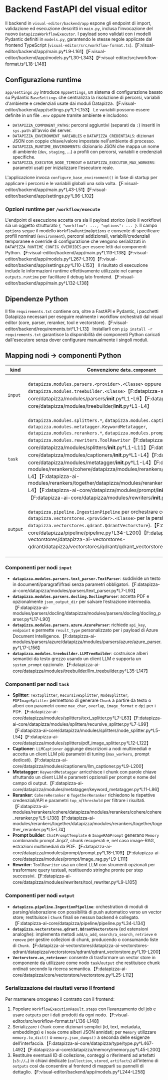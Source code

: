 # Backend FastAPI del visual editor

Il backend in `visual-editor/backend/app` espone gli endpoint di import, validazione ed esecuzione descritti in `main.py`, inclusa l'invocazione del nuovo `DatapizzaWorkflowExecutor`. I payload sono validati con i modelli Pydantic definiti in `models.py`, garantendo le stesse regole applicate dal frontend TypeScript (`visual-editor/src/workflow-format.ts`).【F:visual-editor/backend/app/main.py†L9-L161】【F:visual-editor/backend/app/models.py†L30-L343】【F:visual-editor/src/workflow-format.ts†L18-L148】

## Configurazione runtime

`app/settings.py` introduce `AppSettings`, un sistema di configurazione basato su Pydantic `BaseSettings` che centralizza la risoluzione di percorsi, variabili d'ambiente e credenziali usate dai moduli Datapizza.【F:visual-editor/backend/app/settings.py†L1-L153】 Le variabili possono essere definite in un file `.env` oppure tramite ambiente e includono:

- `DATAPIZZA_COMPONENT_PATHS`: percorsi aggiuntivi (separati da `:`) inseriti in `sys.path` all'avvio del server.
- `DATAPIZZA_ENVIRONMENT_VARIABLES` e `DATAPIZZA_CREDENTIALS`: dizionari JSON con coppie chiave/valore impostate nell'ambiente di processo.
- `DATAPIZZA_RUNTIME_ENVIRONMENTS`: dizionario JSON che mappa un nome di ambiente (`dev`, `staging`, ...) a profili con percorsi, variabili e credenziali specifiche.
- `DATAPIZZA_EXECUTOR_NODE_TIMEOUT` e `DATAPIZZA_EXECUTOR_MAX_WORKERS`: parametri usati per inizializzare l'esecutore reale.

L'applicazione invoca `configure_base_environment()` in fase di startup per applicare i percorsi e le variabili globali una sola volta.【F:visual-editor/backend/app/main.py†L43-L51】【F:visual-editor/backend/app/settings.py†L96-L102】

### Opzioni runtime per `/workflow/execute`

L'endpoint di esecuzione accetta ora sia il payload storico (solo il workflow) sia un oggetto strutturato `{ "workflow": ..., "options": ... }`. Il campo `options` segue il modello `WorkflowRuntimeOptions` e consente di specificare profili nominati (`environment`), percorsi addizionali, variabili/credenziali temporanee e override di configurazione che vengono serializzati in `DATAPIZZA_RUNTIME_CONFIG_OVERRIDES` per essere letti dai componenti Python.【F:visual-editor/backend/app/main.py†L113-L138】【F:visual-editor/backend/app/models.py†L267-L319】【F:visual-editor/backend/app/settings.py†L110-L153】 Il risultato di esecuzione include le informazioni runtime effettivamente utilizzate nel campo `outputs.runtime` per facilitare il debug lato frontend.【F:visual-editor/backend/app/main.py†L132-L138】

## Dipendenze Python

Il file `requirements.txt` contiene ora, oltre a FastAPI e Pydantic, i pacchetti Datapizza necessari per eseguire realmente i workflow orchestrati dal visual editor (core, parser, reranker, tool e vectorstore).【F:visual-editor/backend/requirements.txt†L1-L13】 Installarli con `pip install -r requirements.txt` garantisce la disponibilità dei componenti Python caricati dall'esecutore senza dover configurare manualmente i singoli moduli.

## Mapping nodi → componenti Python

| kind | Convenzione `data.component` | Tipo di risultato previsto | Serializzazione consigliata |
| --- | --- | --- | --- |
| `input` | `datapizza.modules.parsers.<provider>.<Classe>` oppure `datapizza.modules.treebuilder.<Classe>`【F:datapizza-ai-core/datapizza/modules/parsers/__init__.py†L1-L6】【F:datapizza-ai-core/datapizza/modules/treebuilder/__init__.py†L1-L4】 | Oggetti `Node` che rappresentano alberi documentali.【F:datapizza-ai-core/datapizza/type/type.py†L353-L424】 | Convertire ricorsivamente in dizionari con `node.node_type.value`, `node.metadata` e `children`, quindi restituire nel campo `outputs` del `WorkflowExecutionResult` (es. `outputs.nodeOutputs[nodeId]`).【F:visual-editor/src/workflow-format.ts†L136-L148】 |
| `task` | `datapizza.modules.splitters.*`, `datapizza.modules.captioners.LLMCaptioner`, `datapizza.modules.metatagger.KeywordMetatagger`, `datapizza.modules.rerankers.*`, `datapizza.modules.prompt.*`, `datapizza.modules.rewriters.ToolRewriter`【F:datapizza-ai-core/datapizza/modules/splitters/__init__.py†L1-L11】【F:datapizza-ai-core/datapizza/modules/captioners/__init__.py†L1-L4】【F:datapizza-ai-core/datapizza/modules/metatagger/__init__.py†L1-L4】【F:datapizza-ai-modules/rerankers/cohere/datapizza/modules/rerankers/cohere/__init__.py†L1-L4】【F:datapizza-ai-modules/rerankers/together/datapizza/modules/rerankers/together/__init__.py†L1-L4】【F:datapizza-ai-core/datapizza/modules/prompt/__init__.py†L1-L4】【F:datapizza-ai-core/datapizza/modules/rewriters/__init__.py†L1-L4】 | Varia a seconda del modulo: liste di `Chunk`, `Node` aggiornati, stringhe, oggetti `Memory`.【F:datapizza-ai-core/datapizza/modules/splitters/text_splitter.py†L27-L61】【F:datapizza-ai-core/datapizza/modules/captioners/llm_captioner.py†L100-L164】【F:datapizza-ai-core/datapizza/modules/metatagger/keyword_metatagger.py†L38-L86】【F:datapizza-ai-modules/rerankers/cohere/datapizza/modules/rerankers/cohere/cohere_reranker.py†L66-L138】【F:datapizza-ai-core/datapizza/modules/prompt/prompt.py†L34-L96】【F:datapizza-ai-core/datapizza/modules/rewriters/tool_rewriter.py†L38-L93】 | Serializzare `Chunk` come dict (`id`, `text`, `metadata`, `embeddings` se presenti), i `Node` come descritto per gli input, le stringhe direttamente e le `Memory` con `memory.to_dict()`.【F:datapizza-ai-core/datapizza/type/type.py†L467-L492】【F:datapizza-ai-core/datapizza/memory/memory.py†L45-L200】 Inserire i risultati nel campo `outputs` usando chiavi esplicite (es. `taskOutputs`). |
| `output` | `datapizza.pipeline.IngestionPipeline` per orchestrare componenti e `datapizza.vectorstores.<provider>.<Classe>` per la persistenza (es. `datapizza.vectorstores.qdrant.QdrantVectorstore`).【F:datapizza-ai-core/datapizza/pipeline/pipeline.py†L34-L200】【F:datapizza-ai-vectorstores/datapizza-ai-vectorstores-qdrant/datapizza/vectorstores/qdrant/qdrant_vectorstore.py†L19-L200】 | Operazioni di persistenza o recupero su collezioni di `Chunk`; le pipeline possono restituire `Chunk[]` se nessun vector store è configurato.【F:datapizza-ai-core/datapizza/pipeline/pipeline.py†L61-L134】 | Confermare l’esito in `outputs` (es. `{"collection": ..., "stored": n}`) e serializzare eventuali `Chunk` come sopra. Le risposte di ricerca possono essere inviate al frontend sotto `outputs.retrieval` mantenendo l’ordine fornito dal retriever.【F:datapizza-ai-core/datapizza/core/vectorstore/vectorstore.py†L25-L112】 |

### Componenti per nodi `input`

- **`datapizza.modules.parsers.text_parser.TextParser`**: suddivide un testo in documenti/paragrafi/frasi senza parametri obbligatori.【F:datapizza-ai-core/datapizza/modules/parsers/text_parser.py†L7-L93】 
- **`datapizza.modules.parsers.docling.DoclingParser`**: accetta PDF e opzionalmente `json_output_dir` per salvare l’estrazione intermedia.【F:datapizza-ai-modules/parsers/docling/datapizza/modules/parsers/docling/docling_parser.py†L17-L90】 
- **`datapizza.modules.parsers.azure.AzureParser`**: richiede `api_key`, `endpoint` e permette `result_type` personalizzato per i payload di Azure Document Intelligence.【F:datapizza-ai-modules/parsers/azure/datapizza/modules/parsers/azure/azure_parser.py†L17-L156】 
- **`datapizza.modules.treebuilder.LLMTreeBuilder`**: costruisce alberi semantici da testo grezzo usando un client LLM e supporta un `system_prompt` opzionale.【F:datapizza-ai-core/datapizza/modules/treebuilder/llm_treebuilder.py†L35-L147】 

### Componenti per nodi `task`

- **Splitter**: `TextSplitter`, `RecursiveSplitter`, `NodeSplitter`, `PDFImageSplitter` permettono di generare `Chunk` a partire da testo o alberi con parametri come `max_char`, `overlap`, `image_format` e `dpi` per i PDF.【F:datapizza-ai-core/datapizza/modules/splitters/text_splitter.py†L7-L63】【F:datapizza-ai-core/datapizza/modules/splitters/recursive_splitter.py†L7-L99】【F:datapizza-ai-core/datapizza/modules/splitters/node_splitter.py†L5-L54】【F:datapizza-ai-core/datapizza/modules/splitters/pdf_image_splitter.py†L12-L122】 
- **Captioner**: `LLMCaptioner` aggiunge descrizioni a nodi multimediali e accetta un client LLM più parametri di tuning (`max_workers`, prompt dedicati).【F:datapizza-ai-core/datapizza/modules/captioners/llm_captioner.py†L9-L200】 
- **Metatagger**: `KeywordMetatagger` arricchisce i chunk con parole chiave sfruttando un client LLM e parametri opzionali per prompt e nome del campo di output.【F:datapizza-ai-core/datapizza/modules/metatagger/keyword_metatagger.py†L11-L86】 
- **Reranker**: `CohereReranker` e `TogetherReranker` richiedono le rispettive credenziali/API e parametri `top_n`/`threshold` per filtrare i risultati.【F:datapizza-ai-modules/rerankers/cohere/datapizza/modules/rerankers/cohere/cohere_reranker.py†L5-L138】【F:datapizza-ai-modules/rerankers/together/datapizza/modules/rerankers/together/together_reranker.py†L5-L74】 
- **Prompt builder**: `ChatPromptTemplate` e `ImageRAGPrompt` generano `Memory` combinando prompt Jinja2, chunk recuperati e, nel caso image-RAG, estrazioni multimediali da PDF.【F:datapizza-ai-core/datapizza/modules/prompt/prompt.py†L18-L109】【F:datapizza-ai-core/datapizza/modules/prompt/image_rag.py†L9-L111】 
- **Rewriter**: `ToolRewriter` usa un client LLM con strumenti opzionali per trasformare query testuali, restituendo stringhe pronte per step successivi.【F:datapizza-ai-core/datapizza/modules/rewriters/tool_rewriter.py†L9-L105】 

### Componenti per nodi `output`

- **`datapizza.pipeline.IngestionPipeline`**: orchestration di moduli di parsing/elaborazione con possibilità di push automatico verso un vector store; restituisce i `Chunk` finali se nessun backend è collegato.【F:datapizza-ai-core/datapizza/pipeline/pipeline.py†L34-L134】 
- **`datapizza.vectorstores.qdrant.QdrantVectorstore`** (ed estensioni analoghe): implementa metodi `add/a_add`, `search/a_search`, `retrieve` e `remove` per gestire collezioni di chunk, producendo o consumando liste di `Chunk`.【F:datapizza-ai-vectorstores/datapizza-ai-vectorstores-qdrant/datapizza/vectorstores/qdrant/qdrant_vectorstore.py†L19-L200】 
- **`Vectorstore.as_retriever`**: consente di trasformare un vector store in componente da utilizzare come nodo `task`/`output` che restituisce chunk ordinati secondo la ricerca semantica.【F:datapizza-ai-core/datapizza/core/vectorstore/vectorstore.py†L25-L112】 

### Serializzazione dei risultati verso il frontend

Per mantenere omogeneo il contratto con il frontend:

1. Popolare `WorkflowExecutionResult.steps` con l’avanzamento del job e usare `outputs` per i dati prodotti da ogni nodo.【F:visual-editor/src/workflow-format.ts†L136-L148】 
2. Serializzare i `Chunk` come dizionari semplici (id, text, metadata, embeddings) e i `Node` come alberi JSON annidati; per `Memory` utilizzare `memory.to_dict()` o `memory.json_dumps()` a seconda delle esigenze dell’interfaccia.【F:datapizza-ai-core/datapizza/type/type.py†L467-L492】【F:datapizza-ai-core/datapizza/memory/memory.py†L45-L200】 
3. Restituire eventuali ID di collezione, conteggi o riferimenti ad artefatti (`s3://…`) in chiavi dedicate (`collection`, `stored`, `artifacts`) all’interno di `outputs` così da consentire al frontend di mapparli su pannelli di dettaglio.【F:visual-editor/backend/app/models.py†L244-L258】 

